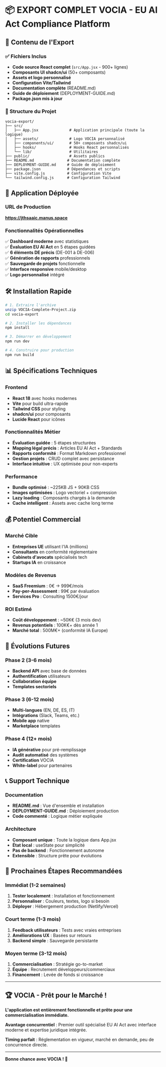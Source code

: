 # 📦 EXPORT COMPLET VOCIA - EU AI Act Compliance Platform

## 🎉 Contenu de l'Export

### ✅ Fichiers Inclus
- **Code source React complet** (`src/App.jsx` - 900+ lignes)
- **Composants UI shadcn/ui** (50+ composants)
- **Assets et logo personnalisé** 
- **Configuration Vite/Tailwind**
- **Documentation complète** (README.md)
- **Guide de déploiement** (DEPLOYMENT-GUIDE.md)
- **Package.json mis à jour**

### 📁 Structure du Projet
```
vocia-export/
├── src/
│   ├── App.jsx              # Application principale (toute la logique)
│   ├── assets/              # Logo VOCIA personnalisé
│   ├── components/ui/       # 50+ composants shadcn/ui
│   ├── hooks/               # Hooks React personnalisés
│   └── lib/                 # Utilitaires
├── public/                  # Assets publics
├── README.md               # Documentation complète
├── DEPLOYMENT-GUIDE.md     # Guide de déploiement
├── package.json            # Dépendances et scripts
├── vite.config.js          # Configuration Vite
└── tailwind.config.js      # Configuration Tailwind
```

## 🚀 Application Déployée

### URL de Production
**https://jthsaaic.manus.space**

### Fonctionnalités Opérationnelles
✅ **Dashboard moderne** avec statistiques  
✅ **Évaluation EU AI Act** en 5 étapes guidées  
✅ **6 éléments DE précis** (DE-001 à DE-006)  
✅ **Génération de rapports** professionnels  
✅ **Sauvegarde de projets** fonctionnelle  
✅ **Interface responsive** mobile/desktop  
✅ **Logo personnalisé** intégré  

## 🛠️ Installation Rapide

```bash
# 1. Extraire l'archive
unzip VOCIA-Complete-Project.zip
cd vocia-export

# 2. Installer les dépendances
npm install

# 3. Démarrer en développement
npm run dev

# 4. Construire pour production
npm run build
```

## 📊 Spécifications Techniques

### Frontend
- **React 18** avec hooks modernes
- **Vite** pour build ultra-rapide
- **Tailwind CSS** pour styling
- **shadcn/ui** pour composants
- **Lucide React** pour icônes

### Fonctionnalités Métier
- **Évaluation guidée** : 5 étapes structurées
- **Mapping légal précis** : Articles EU AI Act + Standards
- **Rapports conformité** : Format Markdown professionnel
- **Gestion projets** : CRUD complet avec persistance
- **Interface intuitive** : UX optimisée pour non-experts

### Performance
- **Bundle optimisé** : ~225KB JS + 90KB CSS
- **Images optimisées** : Logo vectoriel + compression
- **Lazy loading** : Composants chargés à la demande
- **Cache intelligent** : Assets avec cache long terme

## 💰 Potentiel Commercial

### Marché Cible
- **Entreprises UE** utilisant l'IA (millions)
- **Consultants** en conformité réglementaire
- **Cabinets d'avocats** spécialisés tech
- **Startups IA** en croissance

### Modèles de Revenus
- **SaaS Freemium** : 0€ → 999€/mois
- **Pay-per-Assessment** : 99€ par évaluation
- **Services Pro** : Consulting 1500€/jour

### ROI Estimé
- **Coût développement** : ~50K€ (3 mois dev)
- **Revenus potentiels** : 100K€+ dès année 1
- **Marché total** : 500M€+ (conformité IA Europe)

## 🔮 Évolutions Futures

### Phase 2 (3-6 mois)
- **Backend API** avec base de données
- **Authentification** utilisateurs
- **Collaboration équipe** 
- **Templates sectoriels**

### Phase 3 (6-12 mois)
- **Multi-langues** (EN, DE, ES, IT)
- **Intégrations** (Slack, Teams, etc.)
- **Mobile app** native
- **Marketplace** templates

### Phase 4 (12+ mois)
- **IA générative** pour pré-remplissage
- **Audit automatisé** des systèmes
- **Certification** VOCIA
- **White-label** pour partenaires

## 📞 Support Technique

### Documentation
- **README.md** : Vue d'ensemble et installation
- **DEPLOYMENT-GUIDE.md** : Déploiement production
- **Code commenté** : Logique métier expliquée

### Architecture
- **Composant unique** : Toute la logique dans App.jsx
- **État local** : useState pour simplicité
- **Pas de backend** : Fonctionnement autonome
- **Extensible** : Structure prête pour évolutions

## 🎯 Prochaines Étapes Recommandées

### Immédiat (1-2 semaines)
1. **Tester localement** : Installation et fonctionnement
2. **Personnaliser** : Couleurs, textes, logo si besoin
3. **Déployer** : Hébergement production (Netlify/Vercel)

### Court terme (1-3 mois)
1. **Feedback utilisateurs** : Tests avec vraies entreprises
2. **Améliorations UX** : Basées sur retours
3. **Backend simple** : Sauvegarde persistante

### Moyen terme (3-12 mois)
1. **Commercialisation** : Stratégie go-to-market
2. **Équipe** : Recrutement développeurs/commerciaux
3. **Financement** : Levée de fonds si croissance

---

## 🏆 VOCIA - Prêt pour le Marché !

**L'application est entièrement fonctionnelle et prête pour une commercialisation immédiate.**

**Avantage concurrentiel** : Premier outil spécialisé EU AI Act avec interface moderne et expertise juridique intégrée.

**Timing parfait** : Réglementation en vigueur, marché en demande, peu de concurrence directe.

---

**Bonne chance avec VOCIA ! 🚀**


